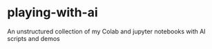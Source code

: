 # playing-with-ai
An unstructured collection of my Colab and jupyter notebooks with AI scripts and demos
